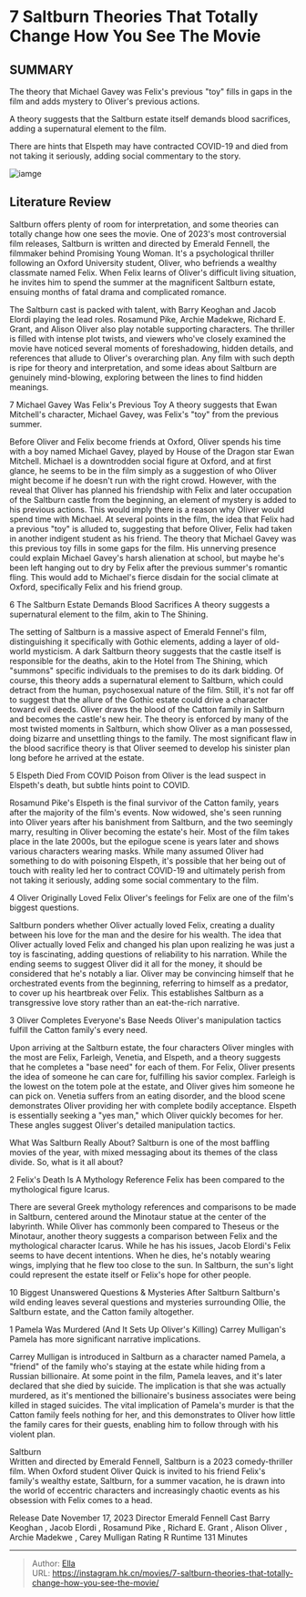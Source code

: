 # 7 Saltburn Theories That Totally Change How You See The Movie


## SUMMARY 

 The theory that Michael Gavey was Felix&#39;s previous &#34;toy&#34; fills in gaps in the film and adds mystery to Oliver&#39;s previous actions. 

 A theory suggests that the Saltburn estate itself demands blood sacrifices, adding a supernatural element to the film. 

 There are hints that Elspeth may have contracted COVID-19 and died from not taking it seriously, adding social commentary to the story. 

![iamge](https://static1.srcdn.com/wordpress/wp-content/uploads/2024/01/saltburntheories_changehowyouseethemovie.jpg)

## Literature Review



Saltburn offers plenty of room for interpretation, and some theories can totally change how one sees the movie. One of 2023&#39;s most controversial film releases, Saltburn is written and directed by Emerald Fennell, the filmmaker behind Promising Young Woman. It&#39;s a psychological thriller following an Oxford University student, Oliver, who befriends a wealthy classmate named Felix. When Felix learns of Oliver&#39;s difficult living situation, he invites him to spend the summer at the magnificent Saltburn estate, ensuing months of fatal drama and complicated romance.

The Saltburn cast is packed with talent, with Barry Keoghan and Jacob Elordi playing the lead roles. Rosamund Pike, Archie Madekwe, Richard E. Grant, and Alison Oliver also play notable supporting characters. The thriller is filled with intense plot twists, and viewers who&#39;ve closely examined the movie have noticed several moments of foreshadowing, hidden details, and references that allude to Oliver&#39;s overarching plan. Any film with such depth is ripe for theory and interpretation, and some ideas about Saltburn are genuinely mind-blowing, exploring between the lines to find hidden meanings.




 7  Michael Gavey Was Felix&#39;s Previous Toy 
A theory suggests that Ewan Mitchell&#39;s character, Michael Gavey, was Felix&#39;s &#34;toy&#34; from the previous summer.
        

Before Oliver and Felix become friends at Oxford, Oliver spends his time with a boy named Michael Gavey, played by House of the Dragon star Ewan Mitchell. Michael is a downtrodden social figure at Oxford, and at first glance, he seems to be in the film simply as a suggestion of who Oliver might become if he doesn&#39;t run with the right crowd. However, with the reveal that Oliver has planned his friendship with Felix and later occupation of the Saltburn castle from the beginning, an element of mystery is added to his previous actions. This would imply there is a reason why Oliver would spend time with Michael.
At several points in the film, the idea that Felix had a previous &#34;toy&#34; is alluded to, suggesting that before Oliver, Felix had taken in another indigent student as his friend. The theory that Michael Gavey was this previous toy fills in some gaps for the film. His unnerving presence could explain Michael Gavey&#39;s harsh alienation at school, but maybe he&#39;s been left hanging out to dry by Felix after the previous summer&#39;s romantic fling. This would add to Michael&#39;s fierce disdain for the social climate at Oxford, specifically Felix and his friend group.



 6  The Saltburn Estate Demands Blood Sacrifices 
A theory suggests a supernatural element to the film, akin to The Shining.



The setting of Saltburn is a massive aspect of Emerald Fennel&#39;s film, distinguishing it specifically with Gothic elements, adding a layer of old-world mysticism. A dark Saltburn theory suggests that the castle itself is responsible for the deaths, akin to the Hotel from The Shining, which &#34;summons&#34; specific individuals to the premises to do its dark bidding. Of course, this theory adds a supernatural element to Saltburn, which could detract from the human, psychosexual nature of the film. Still, it&#39;s not far off to suggest that the allure of the Gothic estate could drive a character toward evil deeds.
Oliver draws the blood of the Catton family in Saltburn and becomes the castle&#39;s new heir. The theory is enforced by many of the most twisted moments in Saltburn, which show Oliver as a man possessed, doing bizarre and unsettling things to the family. The most significant flaw in the blood sacrifice theory is that Oliver seemed to develop his sinister plan long before he arrived at the estate.



 5 Elspeth Died From COVID 
Poison from Oliver is the lead suspect in Elspeth&#39;s death, but subtle hints point to COVID.
        

Rosamund Pike&#39;s Elspeth is the final survivor of the Catton family, years after the majority of the film&#39;s events. Now widowed, she&#39;s seen running into Oliver years after his banishment from Saltburn, and the two seemingly marry, resulting in Oliver becoming the estate&#39;s heir. Most of the film takes place in the late 2000s, but the epilogue scene is years later and shows various characters wearing masks. While many assumed Oliver had something to do with poisoning Elspeth, it&#39;s possible that her being out of touch with reality led her to contract COVID-19 and ultimately perish from not taking it seriously, adding some social commentary to the film.



 4  Oliver Originally Loved Felix 
Oliver&#39;s feelings for Felix are one of the film&#39;s biggest questions.



Saltburn ponders whether Oliver actually loved Felix, creating a duality between his love for the man and the desire for his wealth. The idea that Oliver actually loved Felix and changed his plan upon realizing he was just a toy is fascinating, adding questions of reliability to his narration. While the ending seems to suggest Oliver did it all for the money, it should be considered that he&#39;s notably a liar. Oliver may be convincing himself that he orchestrated events from the beginning, referring to himself as a predator, to cover up his heartbreak over Felix. This establishes Saltburn as a transgressive love story rather than an eat-the-rich narrative.



 3  Oliver Completes Everyone&#39;s Base Needs 
Oliver&#39;s manipulation tactics fulfill the Catton family&#39;s every need.
        

Upon arriving at the Saltburn estate, the four characters Oliver mingles with the most are Felix, Farleigh, Venetia, and Elspeth, and a theory suggests that he completes a &#34;base need&#34; for each of them. For Felix, Oliver presents the idea of someone he can care for, fulfilling his savior complex. Farleigh is the lowest on the totem pole at the estate, and Oliver gives him someone he can pick on. Venetia suffers from an eating disorder, and the blood scene demonstrates Oliver providing her with complete bodily acceptance. Elspeth is essentially seeking a &#34;yes man,&#34; which Oliver quickly becomes for her. These angles suggest Oliver&#39;s detailed manipulation tactics.
            

 What Was Saltburn Really About? 
Saltburn is one of the most baffling movies of the year, with mixed messaging about its themes of the class divide. So, what is it all about?



 2  Felix&#39;s Death Is A Mythology Reference 
Felix has been compared to the mythological figure Icarus.
        

There are several Greek mythology references and comparisons to be made in Saltburn, centered around the Minotaur statue at the center of the labyrinth. While Oliver has commonly been compared to Theseus or the Minotaur, another theory suggests a comparison between Felix and the mythological character Icarus. While he has his issues, Jacob Elordi&#39;s Felix seems to have decent intentions. When he dies, he&#39;s notably wearing wings, implying that he flew too close to the sun. In Saltburn, the sun&#39;s light could represent the estate itself or Felix&#39;s hope for other people.
            

 10 Biggest Unanswered Questions &amp; Mysteries After Saltburn 
Saltburn&#39;s wild ending leaves several questions and mysteries surrounding Ollie, the Saltburn estate, and the Catton family altogether.



 1  Pamela Was Murdered (And It Sets Up Oliver&#39;s Killing) 
Carrey Mulligan&#39;s Pamela has more significant narrative implications.
        

Carrey Mulligan is introduced in Saltburn as a character named Pamela, a &#34;friend&#34; of the family who&#39;s staying at the estate while hiding from a Russian billionaire. At some point in the film, Pamela leaves, and it&#39;s later declared that she died by suicide. The implication is that she was actually murdered, as it&#39;s mentioned the billionaire&#39;s business associates were being killed in staged suicides. The vital implication of Pamela&#39;s murder is that the Catton family feels nothing for her, and this demonstrates to Oliver how little the family cares for their guests, enabling him to follow through with his violent plan.
        


  Saltburn  
Written and directed by Emerald Fennell, Saltburn is a 2023 comedy-thriller film. When Oxford student Oliver Quick is invited to his friend Felix&#39;s family&#39;s wealthy estate, Saltburn, for a summer vacation, he is drawn into the world of eccentric characters and increasingly chaotic events as his obsession with Felix comes to a head.


 Release Date   November 17, 2023    Director   Emerald Fennell    Cast   Barry Keoghan , Jacob Elordi , Rosamund Pike , Richard E. Grant , Alison Oliver , Archie Madekwe , Carey Mulligan    Rating   R    Runtime   131 Minutes    





---

> Author: [Ella](https://instagram.hk.cn/)  
> URL: https://instagram.hk.cn/movies/7-saltburn-theories-that-totally-change-how-you-see-the-movie/  

